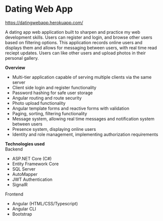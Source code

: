 # Dating Web App

https://datingwebapp.herokuapp.com/

A dating app web application built to sharpen and practice my web development skills. Users can register and login, and browse other users based on filtering options.
This application records online users and displays them and allows for messaging between users, with real time read reciept updates. Users can like other users and
upload photos in their personal gallery.

**Overview**
- Multi-tier application capable of serving multiple clients via the same server
- Client side login and register functionality
- Password hashing for safe user storage
- Angular routing and route security
- Photo upload functionality
- Angular template forms and reactive forms with validation
- Paging, sorting, filtering functionality
- Message system, allowing real time messages and notification system between users
- Presence system, displaying online users
- Identity and role management, implementing authorization requirements

**Technologies used**<br/>
Backend
- ASP.NET Core (C#)
- Entity Framework Core
- SQL Server
- AutoMapper
- JWT Authentication
- SignalR

Frontend
- Angular (HTML/CSS/Typescript)
- Angular CLI
- Bootstrap
